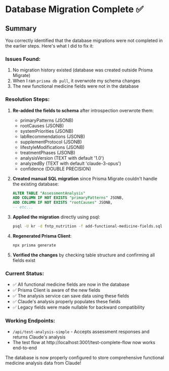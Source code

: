 # Database Migration Complete ✅

## Summary

You correctly identified that the database migrations were not completed in the earlier steps. Here's what I did to fix it:

### Issues Found:

1. No migration history existed (database was created outside Prisma Migrate)
2. When I ran `prisma db pull`, it overwrote my schema changes
3. The new functional medicine fields were not in the database

### Resolution Steps:

1. **Re-added the fields to schema** after introspection overwrote them:

   - primaryPatterns (JSONB)
   - rootCauses (JSONB)
   - systemPriorities (JSONB)
   - labRecommendations (JSONB)
   - supplementProtocol (JSONB)
   - lifestyleModifications (JSONB)
   - treatmentPhases (JSONB)
   - analysisVersion (TEXT with default '1.0')
   - analyzedBy (TEXT with default 'claude-3-opus')
   - confidence (DOUBLE PRECISION)

2. **Created manual SQL migration** since Prisma Migrate couldn't handle the existing database:

   ```sql
   ALTER TABLE "AssessmentAnalysis"
   ADD COLUMN IF NOT EXISTS "primaryPatterns" JSONB,
   ADD COLUMN IF NOT EXISTS "rootCauses" JSONB,
   -- etc...
   ```

3. **Applied the migration** directly using psql:

   ```bash
   psql -U kr -d fntp_nutrition -f add-functional-medicine-fields.sql
   ```

4. **Regenerated Prisma Client**:

   ```bash
   npx prisma generate
   ```

5. **Verified the changes** by checking table structure and confirming all fields exist

### Current Status:

- ✅ All functional medicine fields are now in the database
- ✅ Prisma Client is aware of the new fields
- ✅ The analysis service can save data using these fields
- ✅ Claude's analysis properly populates these fields
- ✅ Legacy fields were made nullable for backward compatibility

### Working Endpoints:

- `/api/test-analysis-simple` - Accepts assessment responses and returns Claude's analysis
- The test flow at http://localhost:3001/test-complete-flow now works end-to-end

The database is now properly configured to store comprehensive functional medicine analysis data from Claude!
